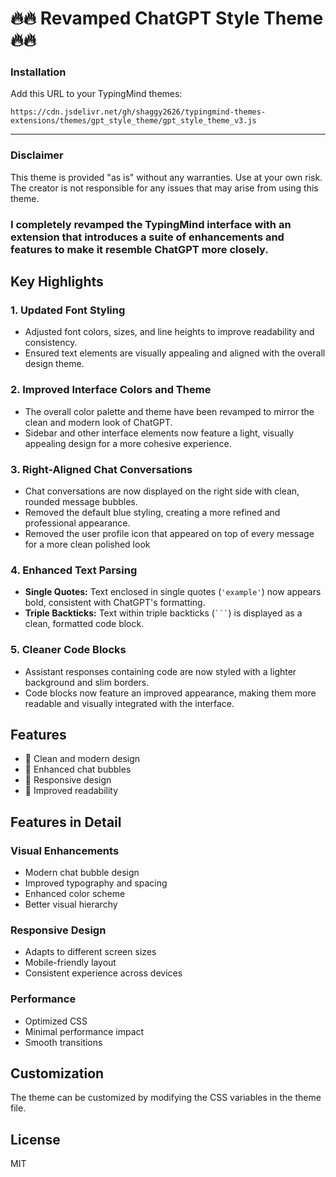 # :fire::fire: Revamped ChatGPT Style Theme :fire::fire:

### Installation
Add this URL to your TypingMind themes:
```
https://cdn.jsdelivr.net/gh/shaggy2626/typingmind-themes-extensions/themes/gpt_style_theme/gpt_style_theme_v3.js
```
---

### Disclaimer
This theme is provided "as is" without any warranties. Use at your own risk. The creator is not responsible for any issues that may arise from using this theme.

### I completely revamped the TypingMind interface with an extension that introduces a suite of enhancements and features to make it resemble ChatGPT more closely.

## Key Highlights

### 1. **Updated Font Styling**

- Adjusted font colors, sizes, and line heights to improve readability and consistency.
- Ensured text elements are visually appealing and  aligned with the overall design theme.

### 2. **Improved Interface Colors and Theme**

- The overall color palette and theme have been revamped to mirror the clean and modern look of ChatGPT.
- Sidebar and other interface elements now feature a light, visually appealing design for a more cohesive experience.

### 3. **Right-Aligned Chat Conversations**

- Chat conversations are now displayed on the right side with clean, rounded message bubbles.
- Removed the default blue styling, creating a more refined and professional appearance.
- Removed the user profile icon that appeared on top of every message for a more clean polished look

### 4. **Enhanced Text Parsing**

- **Single Quotes:** Text enclosed in single quotes (`'example'`) now appears bold, consistent with ChatGPT's formatting.
- **Triple Backticks:** Text within triple backticks (` ``` `) is displayed as a clean, formatted code block.

### 5. **Cleaner Code Blocks**

- Assistant responses containing code are now styled with a lighter background and slim borders.
- Code blocks now feature an improved appearance, making them more readable and visually integrated with the interface.

## Features

- 🎨 Clean and modern design
- 💬 Enhanced chat bubbles
- 📱 Responsive design
- 🎯 Improved readability

## Features in Detail

### Visual Enhancements
- Modern chat bubble design
- Improved typography and spacing
- Enhanced color scheme
- Better visual hierarchy

### Responsive Design
- Adapts to different screen sizes
- Mobile-friendly layout
- Consistent experience across devices

### Performance
- Optimized CSS
- Minimal performance impact
- Smooth transitions

## Customization

The theme can be customized by modifying the CSS variables in the theme file.

## License

MIT